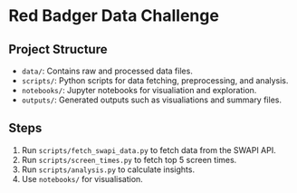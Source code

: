 # Red Badger Data Challenge

## Project Structure
- `data/`: Contains raw and processed data files.
- `scripts/`: Python scripts for data fetching, preprocessing, and analysis.
- `notebooks/`: Jupyter notebooks for visualiation and exploration.
- `outputs/`: Generated outputs such as visualiations and summary files.

## Steps
1. Run `scripts/fetch_swapi_data.py` to fetch data from the SWAPI API.
2. Run `scripts/screen_times.py` to fetch top 5 screen times.
3. Run `scripts/analysis.py` to calculate insights.
4. Use `notebooks/` for visualisation.
